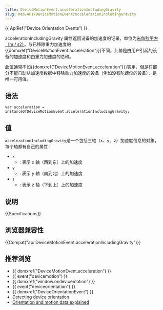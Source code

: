 ```yaml
---
title: DeviceMotionEvent.accelerationIncludingGravity
slug: Web/API/DeviceMotionEvent/accelerationIncludingGravity
---
```

{{ ApiRef("Device Orientation Events") }}

accelerationIncludingGravity 属性返回设备的加速度的记录，单位为[米每秒平方（m / s2）](https://en.wikipedia.org/wiki/Meter_per_second_squared)。与已移除重力加速度的{{domxref("DeviceMotionEvent.acceleration")}}不同，此值是由用户引起的设备的加速度和由重力加速度的总和。

此值通常不如{{domxref("DeviceMotionEvent.acceleration")}}实用，但是在部分不能自动从加速度数据中移除重力加速度的设备（例如没有陀螺仪的设备），是唯一可用值。

## 语法

```plain
var acceleration = instanceOfDeviceMotionEvent.accelerationIncludingGravity;
```

## 值

`accelerationIncludingGravity`是一个包括三轴（x、y、z）加速度信息的对象，每个轴都有自己的属性：

- `x`
  - : 表示 x 轴（西到东）上的加速度
- `y`
  - : 表示 y 轴（南到北）上的加速度
- `z`
  - : 表示 z 轴（下到上）上的加速度

## 说明

{{Specifications}}

## 浏览器兼容性

{{Compat("api.DeviceMotionEvent.accelerationIncludingGravity")}}

## 推荐浏览

- {{ domxref("DeviceMotionEvent.acceleration") }}
- {{ event("devicemotion") }}
- {{ domxref("window.ondevicemotion") }}
- {{ event("deviceorientation") }}
- {{ domxref("DeviceOrientationEvent") }}
- [Detecting device orientation](/zh-CN/docs/WebAPI/Detecting_device_orientation)
- [Orientation and motion data explained](/en/DOM/Orientation_and_motion_data_explained)
